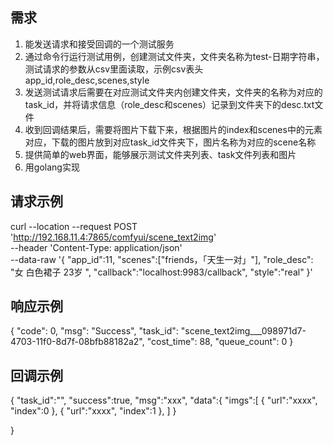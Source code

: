 ## 需求
1. 能发送请求和接受回调的一个测试服务
2. 通过命令行运行测试用例，创建测试文件夹，文件夹名称为test-日期字符串，测试请求的参数从csv里面读取，示例csv表头
app_id,role_desc,scenes,style
3. 发送测试请求后需要在对应测试文件夹内创建文件夹，文件夹的名称为对应的task_id，并将请求信息（role_desc和scenes）记录到文件夹下的desc.txt文件
4. 收到回调结果后，需要将图片下载下来，根据图片的index和scenes中的元素对应，下载的图片放到对应task_id文件夹下，图片名称为对应的scene名称
5. 提供简单的web界面，能够展示测试文件夹列表、task文件列表和图片
6. 用golang实现
## 请求示例
curl --location --request POST 'http://192.168.11.4:7865/comfyui/scene_text2img' \
--header 'Content-Type: application/json' \
--data-raw '{
    "app_id":11,
    "scenes":["friends，「天生一对」"],
    "role_desc": "女 白色裙子 23岁 ",
    "callback":"localhost:9983/callback",
    "style":"real"
}'

## 响应示例
{
    "code": 0,
    "msg": "Success",
    "task_id": "scene_text2img___098971d7-4703-11f0-8d7f-08bfb88182a2",
    "cost_time": 88,
    "queue_count": 0
}

## 回调示例
{
  "task_id":"",
  "success":true,
  "msg":"xxx",
  "data":{
    "imgs":[
      {
        "url":"xxxx",
        "index":0
      },
      {
        "url":"xxxx",
        "index":1
      },
    ]
  }

}